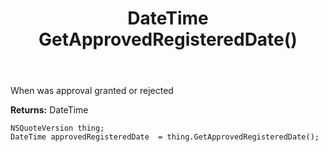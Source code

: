﻿---
uid: crmscript_ref_NSQuoteVersion_GetApprovedRegisteredDate
title: DateTime GetApprovedRegisteredDate()
intellisense: NSQuoteVersion.GetApprovedRegisteredDate
keywords: NSQuoteVersion, GetApprovedRegisteredDate
so.topic: reference
---

When was approval granted or rejected

**Returns:** DateTime


```crmscript
NSQuoteVersion thing;
DateTime approvedRegisteredDate  = thing.GetApprovedRegisteredDate();
```


